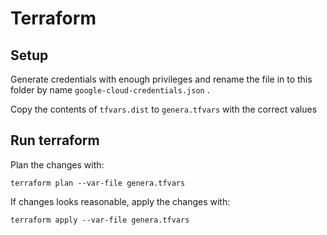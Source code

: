 # Terraform

## Setup

Generate credentials with enough privileges and rename the file in to this folder by name `google-cloud-credentials.json` . 

Copy the contents of `tfvars.dist` to `genera.tfvars` with the correct values

## Run terraform

Plan the changes with:

````
terraform plan --var-file genera.tfvars
````

If changes looks reasonable, apply the changes with:


```
terraform apply --var-file genera.tfvars
```
